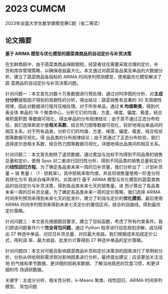 # 2023 CUMCM

2023年全国大学生数学建模竞赛C题（省二等奖）

## 论文摘要

**基于 ARIMA 模型与优化模型的蔬菜类商品的自动定价与补货决策**

在生鲜商超中，由于蔬菜类商品保鲜期短，经营者往往需要采取合理的定价、补 货和库存管理策略，以确保收益最大化。本文通过对蔬菜各品类及单品的大数据分析，建立了蔬菜商品各指标的 ARIMA 时间序列预测模型，使用最优化模型解决了蔬 菜商品的自动定价与补货决策问题。 

针对问题一：本文首先对数十万条数据进行预处理，通过对时序图的分析、对**主成分分析**提取因子得到的周期性的分析，得出结论：蔬菜销售有显著的 30 天周期性规律，因此对数据进行按月压缩处理。对于所有单品，通过 **K 均值聚类**，得到代表全体 单品的 18 个聚类中心，分析它们的均值、方差、峰度、偏度、极差，结合堆积面积图 等数据可视化，得出单品的分布规律结论；由于其不通过正态分布检验，我们选择斯皮尔曼**相关系数**，结合热力图等数据可视化，较好地得出单品间的相互关系。对于所有品类，分析它们的均值、方差、峰度、偏度、极差，结合柱状图等数据可视化，得 出品类的分布规律结论；由于其通过了正态分布检验，我们选择皮尔逊相关系数，结合热力图等数据可视化，详细地得出品类间的相互关系。 

针对问题二：本文首先剔除了退货数据，通过累加与加权平均得到不同品类的销售总量和定价，使用 Spss 对二者进行回归性分析，得到不同品类的销售总量和定价的**线性回归方程**。为了确定各品类未来一周的日补货量，我们分析出了：计划补货量 = 销 售量 / （1 - 损耗率）。其中损耗率取均值，并且将销售量使用一阶差分将其转化为平 稳非白噪声序列，对其进行 基于 ARIMA 模型与优化模型的蔬菜类商品的自动定价与补货决策，得到各品类未来七天的销售量。进 而计算出了各品类未来一周的日补货总量。为了确定各品类未来一周的定价策略，我们选择 ARIMA 时间序列预测来得到未来七天的批发价，建立了利润与定价的**优化模型**。最后使用 ARIMA 时间序列预测来得到未来七天定价的置信区间，结合利润曲线，得到最优定价策略。 

针对问题三：本文首先根据题目要求，建立了目标函数，考虑了所有约束条件。我 们把该问题看作六个**完全背包问题**，通过 Python 程序进行动态规划求解，成功得出 27 种选中单品、对应日补货总量、对应最大收益。我们根据成本加成定价公式，用利润 率、最大收益、批发价计算得到 27 种选中单品的定价策略。 

针对问题四：本文对可能会影响蔬菜商品补货和定价决策测的因素进行了举例和分 析，分别从供给侧和需求侧对影响因素进行分析，最终提出建议：应该更加关注当地 的气候和季节数据、更详细的损耗率数据、了解当地居民的饮食习惯，和更详细的市 场调研数据。 

关键字：主成分分析、相关性分析、k-Means 聚类、线性回归、ARIMA 时间序列模型、 背包问题
